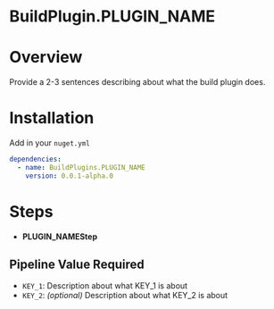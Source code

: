 # BuildPlugin.PLUGIN_NAME

# Overview
Provide a 2-3 sentences describing about what the build plugin does.

# Installation
Add in your `nuget.yml`
```yml
dependencies:
  - name: BuildPlugins.PLUGIN_NAME
    version: 0.0.1-alpha.0
```

# Steps

* **PLUGIN_NAMEStep**

## Pipeline Value Required

* `KEY_1`: Description about what KEY_1 is about
* `KEY_2`: *(optional)* Description about what KEY_2 is about
